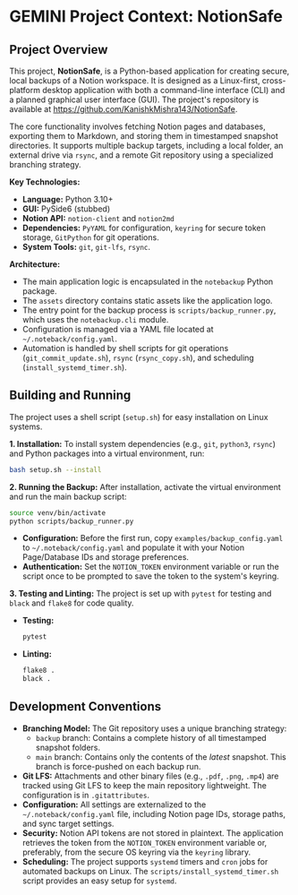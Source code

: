 
# GEMINI Project Context: NotionSafe

## Project Overview

This project, **NotionSafe**, is a Python-based application for creating secure, local backups of a Notion workspace. It is designed as a Linux-first, cross-platform desktop application with both a command-line interface (CLI) and a planned graphical user interface (GUI). The project's repository is available at https://github.com/KanishkMishra143/NotionSafe.

The core functionality involves fetching Notion pages and databases, exporting them to Markdown, and storing them in timestamped snapshot directories. It supports multiple backup targets, including a local folder, an external drive via `rsync`, and a remote Git repository using a specialized branching strategy.

**Key Technologies:**
- **Language:** Python 3.10+
- **GUI:** PySide6 (stubbed)
- **Notion API:** `notion-client` and `notion2md`
- **Dependencies:** `PyYAML` for configuration, `keyring` for secure token storage, `GitPython` for git operations.
- **System Tools:** `git`, `git-lfs`, `rsync`.

**Architecture:**
- The main application logic is encapsulated in the `notebackup` Python package.
- The `assets` directory contains static assets like the application logo.
- The entry point for the backup process is `scripts/backup_runner.py`, which uses the `notebackup.cli` module.
- Configuration is managed via a YAML file located at `~/.noteback/config.yaml`.
- Automation is handled by shell scripts for git operations (`git_commit_update.sh`), `rsync` (`rsync_copy.sh`), and scheduling (`install_systemd_timer.sh`).

## Building and Running

The project uses a shell script (`setup.sh`) for easy installation on Linux systems.

**1. Installation:**
To install system dependencies (e.g., `git`, `python3`, `rsync`) and Python packages into a virtual environment, run:
```bash
bash setup.sh --install
```

**2. Running the Backup:**
After installation, activate the virtual environment and run the main backup script:
```bash
source venv/bin/activate
python scripts/backup_runner.py
```
- **Configuration:** Before the first run, copy `examples/backup_config.yaml` to `~/.noteback/config.yaml` and populate it with your Notion Page/Database IDs and storage preferences.
- **Authentication:** Set the `NOTION_TOKEN` environment variable or run the script once to be prompted to save the token to the system's keyring.

**3. Testing and Linting:**
The project is set up with `pytest` for testing and `black` and `flake8` for code quality.
- **Testing:**
  ```bash
  pytest
  ```
- **Linting:**
  ```bash
  flake8 .
  black .
  ```

## Development Conventions

- **Branching Model:** The Git repository uses a unique branching strategy:
    - `backup` branch: Contains a complete history of all timestamped snapshot folders.
    - `main` branch: Contains only the contents of the *latest* snapshot. This branch is force-pushed on each backup run.
- **Git LFS:** Attachments and other binary files (e.g., `.pdf`, `.png`, `.mp4`) are tracked using Git LFS to keep the main repository lightweight. The configuration is in `.gitattributes`.
- **Configuration:** All settings are externalized to the `~/.noteback/config.yaml` file, including Notion page IDs, storage paths, and sync target settings.
- **Security:** Notion API tokens are not stored in plaintext. The application retrieves the token from the `NOTION_TOKEN` environment variable or, preferably, from the secure OS keyring via the `keyring` library.
- **Scheduling:** The project supports `systemd` timers and `cron` jobs for automated backups on Linux. The `scripts/install_systemd_timer.sh` script provides an easy setup for `systemd`.
